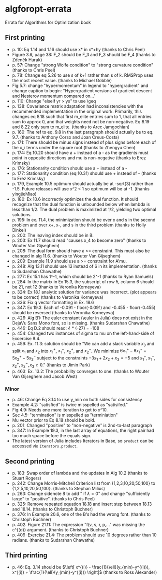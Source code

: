 # algforopt-errata

Errata for Algorithms for Optimization book

## First printing

* p. 10: Eq 1.14 and 1.16 should use x* in x*+hy (thanks to Chris Peel)
* Figure 3.6, page 38: F_2 should be F_3 and F_3 should be F_4 (thanks to Zdeněk Hurák)
* p. 57: Change "strong Wolfe condition" to "strong curvature condition" (thanks to Chris Peel)
* p. 78: Change eq 5.26 to use s of k+1 rather than s of k. RMSProp uses the most recent value. (thanks to Michael Gobble)
* Fig 5.7: change "hypermomentum" in legend to "hypergradient" and change caption to begin: "Hypergradient versions of gradient descent and Nesterov momentum compared on..."
* p. 110: Change "elseif yr > ys" to use \geq
* p. 138: Covariance matrix adaptation had inconsistencies with the recommended implementation in the original work. Primarily, this changes eq 8.18 such that first m_elite entries sum to 1, that all entries sum to approx 0, and that weights need not be non-negative. Eq 8.19 and 8.22 only sum to m_elite. (thanks to Arec Jamgochian)
* p. 160: The ref to eq. 9.8 in the last paragraph should actually be to eq. 9.7. (thanks to Anthony Corso and Joan Creus-Costa)
* p. 171: There should be minus signs instead of plus signs before each of the x_i terms under the square root (thanks to Zhengyu Chen)
* p. 174: Eq 10.20 should have a + instead of a - as the gradients must point in opposite directions and mu is non-negative (thanks to Erez Krimsky)
* p. 176: Stationarity condition should use a + instead of a -
* p. 177: Stationarity condition (eq 10.31) should use + instead of - (thanks to Erez Krimsky)
* p. 179, Example 10.5 optimum should actually be at -sqrt(3) rather than -1.5. Future releases will use x^2 < 1 so optimum will be at -1. (thanks yingjieMiao)
* p. 180: Ex 10.6 incorrectly optimizes the dual function. It should recognize that the dual function is unbounded below when lambda is less than 1/2. The dual problem is maximized at 1/2, yielding two optimal solutions.
* p. 195: In ex. 11.4, the minimization should be over x and s in the second problem and over x+, x-, and s in the third problem (thanks to Holly Dinkel)
* p. 200: The leaving index should be in B.
* p. 203: Ex 11.7 should read "causes x_4 to become zero" (thanks to Wouter Van Gijseghem)
* p. 208: The dual form should have a >= constraint. This must also be changed in alg 11.6. (thanks to Wouter Van Gijseghem)
* p. 209: Example 11.9 should use a >= constraint for A'mu.
* p. 248: Alg 13.11 should use 13 instead of 6 in its implementation. (thanks to Sudarshan Chawathe)
* p. 277: Ex 15.1 has 1^-1, which should be 2^-1 (thanks to Ryan Samuels)
* p. 284: In the matrix in Ex 15.3, the subscript of row 5, column 6 should be 21, not 12 (thanks to Veronika Korneyeva)
* p. 324: Ex 18.1 analytic solution for variance was incorrect. (plot appears to be correct) (thanks to Veronika Korneyeva)
* p. 336: Fix q vector formatting in Ex. 18.6
* p. 347: Ex 19.3: Each of -0.091 - floor(-0.091) and -0.455 - floor(-0.455) should be reversed (thanks to Veronika Korneyeva)
* p. 426: Alg B1: The euler constant (\euler in Julia) does not exist in the DejaVu Sans Mono font, so is missing. (thanks Sudarshan Chawathe)
* p. 449: Eq D.2 should read: 4 * (-27) = -108
* p. 454: Changed two instances of sigma to mu on the left-hand-side of Excercise 8.4.
* p. 459: Ex. 11.3: solution should be "We can add a slack variable $x_3$ and split $x_1$ and $x_2$ into $x_1^+$, $x_1^-$, $x_2^+$, and $x_2^-$. We minimize $6x_1^+ - 6x_1^- + 5x_2^+ - 5x_2^-$ subject to the constraints $-3x_1 + 2x_2 + x_3 = -5$ and $x_1^+, x_1^-, x_2^+, x_2^-, x_3 \geq 0$." (thanks to Jimin Park)
* p. 463: Ex. 13.2: The probability converges to one. (thanks to Wouter Van Gijseghem and Jacob West)

### Minor
* p. 46: Change Eq 3.14 to use y_min on both sides for consistency
* Example 4.2: "satisfied" is twice misspelled as "satisifed."
* Fig 4.9: Needs one more iteration to get to x^10.
* Sec 4.5: "termination" is misspelled as "terminiation"
* Mu vector prior to Eq 8.18 should be bold. 
* p. 201: Changed "positive" to "non-negative" is 2nd-to-last paragraph
* p. 347: In Example 19.3, in the last array of equations, the right pair had too much space before the equals sign.
* The latest version of Julia includes Iterators in Base, so `product` can be accessed via `Iterators.product`.

## Second printing

* p. 183: Swap order of lambda and rho updates in Alg 10.2 (thanks to Stuart Rogers)
* p. 242: Change Morris-Mitchell Criterion list from {1,2,3,10,20,50,100} to {1,2,5,10,20,50,100}. (thanks to Stephan Milius)
* p. 263: Change sidenote 8 to add " if $\lambda = 0$" and change "sufficiently large" to "positive". (thanks to Chris Peel)
* p. 325: Remove repeated equation 18.18 and insert step between 18.13 and 18.14. (thanks to Christoph Buchner)
* p. 376: In Example 20.6, one of the B's had the wrong font. (thanks to Christoph Buchner)
* p. 402: Figure 21.11: The expression "f(v, s, r, p,..." was missing the c^{(d)} argument. (thanks to Christoph Buchner)
* p. 409: Exercise 21.4: The problem should use 10 degrees rather than 10 radians. (thanks to Sudarshan Chawathe)

## Third printing

* p. 46: Eq. 3.14 should be $\left[ x^{(i)} - \frac{1}{\ell}(y_{min}-y^{(i)}), x^{(i)} + \frac{1}{\ell}(y_{min}-y^{(i)}) \right]$ (thanks to Ross Alexander)
